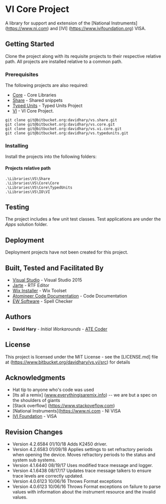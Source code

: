 # VI Core Project

A library for support and extension of the [National Instruments] (https://www.ni.com) and [IVI] (https://www.ivifoundation.org) VISA.

## Getting Started

Clone the project along with its requisite projects to their respective relative path. All projects are installed relative to a common path.

### Prerequisites

The following projects are also required:
* [Core](https://www.bitbucket.org/davidhary/vs.core) - Core Libraries
* [Share](https://www.bitbucket.org/davidhary/vs.share) - Shared snippets
* [Typed Units](https://www.bitbucket.org/davidhary/vs.core) - Typed Units Project
* [VI](https://www.bitbucket.org/davidhary/vs.vi.core) - VI Core Project.

```
git clone git@bitbucket.org:davidhary/vs.share.git
git clone git@bitbucket.org:davidhary/vs.core.git
git clone git@bitbucket.org:davidhary/vs.vi.core.git
git clone git@bitbucket.org:davidhary/vs.typedunits.git
```

### Installing

Install the projects into the following folders:

#### Projects relative path
```
.\Libraries\VS\Share
.\Libraries\VS\Core\Core
.\Libraries\VS\Core\TypedUnits
.\Libraries\VS\IO\VI
```

## Testing

The project includes a few unit test classes. Test applications are under the *Apps* solution folder. 

## Deployment

Deployment projects have not been created for this project.

## Built, Tested and Facilitated By

* [Visual Studio](https://www.visualstudio.com/) - Visual Studio 2015
* [Jarte](https://www.jarte.com/) - RTF Editor
* [Wix Installer](https://www.wixtoolset.org/) - Wix Toolset
* [Atomineer Code Documentation](https://www.atomineerutils.com/) - Code Documentation
* [EW Software](https://github.com/EWSoftware/VSSpellChecker/wiki/) - Spell Checker

## Authors

* **David Hary** - *Initial Workarounds* - [ATE Coder](http://www.isr.cc)

## License

This project is licensed under the MIT License - see the [LICENSE.md] file at (https://www.bitbucket.org/davidhary/vs.vi/src) for details

## Acknowledgments

* Hat tip to anyone who's code was used
* [Its all a remix] (www.everythingisaremix.info) -- we are but a spec on the shoulders of giants
* [Stack overflow] (https://www.stackoveflow.com)
* [National Instruments](https://www.ni.com - NI VISA
* [IVI Foundation](https://www.ivifoundation.org) - VISA

## Revision Changes

* Version 4.2.6584	01/10/18	Adds K2450 driver.
* Version 4.2.6583	01/09/18	Applies settings to set refractory periods when opening the device. Moves refractory periods to the status and system sub systems. 
* Version 4.1.6440	08/19/17	Uses modified trace message and logger.
* Version 4.1.6438	08/17/17	Updates trace message talkers to ensure trace levels are correctly updated.
* Version 4.0.6123	10/06/16	Throws Format exceptions
* Version 4.0.6123	10/06/16	Throws Format exceptions on failure to parse values with information about the instrument resource and the invalid values. 
